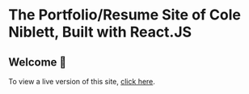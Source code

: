 # The Portfolio/Resume Site of Cole Niblett, Built with React.JS

## Welcome 👋 
To view a live version of this site, [click here](https://coleaniblett.github.io/portfolio/).
